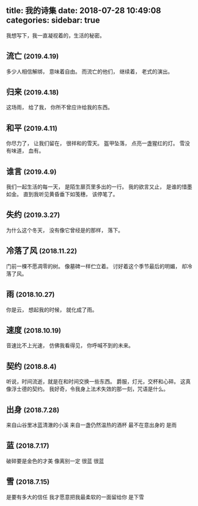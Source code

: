 title: 我的诗集
date: 2018-07-28 10:49:08
categories:
sidebar: true
---

我想写下，我一直凝视着的，生活的秘密。

## 流亡 <small>(2019.4.19)</small>

多少人相信解绑，
意味着自由。
而流亡的他们，
继续着，
老式的演出。

## 归来 <small>(2019.4.18)</small>

这场雨，
给了我，
你所不曾应许给我的东西。

## 和平 <small>(2019.4.11)</small>

你尽力了，
让我们留在，
很祥和的雪天。
盔甲坠落，
点亮一盏猩红的灯。
雪没有味道，
血有。

## 谁言 <small>(2019.4.9)</small>

我们一起生活的每一天，
是陌生扉页里多出的一行。
我的欲言又止，
是谁的惜墨如金。
直到我听见黄昏垂下如笺穗，
该停笔了。

## 失约 <small>(2019.3.27)</small>

为什么这个冬天，
没有像它曾经是的那样，
落下。

## 冷落了风 <small>(2018.11.22)</small>

门前一棵不愿凋零的树。
像墓碑一样伫立着。
讨好着这个季节最后的明媚，
却冷落了风。

## 雨 <small>(2018.10.27)</small>

你是云，
想起我的时候，
就化成了雨。

## 速度 <small>(2018.10.19)</small>

音速比不上光速，
仿佛我看得见，
你呼喊不到的未来。

## 契约 <small>(2018.8.4)</small>

听说，时间流逝，就是在和时间交换一些东西。
爵服，灯光，交杯和心碎。
这真像浮士德的契约。
我好奇，令我身上法术失效的那一刻，咒语是什么。

## 出身 <small>(2018.7.28)</small>

来自山谷里冰蓝清澈的小溪 
来自一盏仍然温热的酒杯
最不在意出身的 
是雨 

## 蓝 <small>(2018.7.17)</small>

破碎要是金色的才美 
像离别一定
很蓝 
很蓝

## 雪 <small>(2018.7.15)</small>

是要有多大的信任
我才愿意把我最柔软的一面留给你
是下雪
